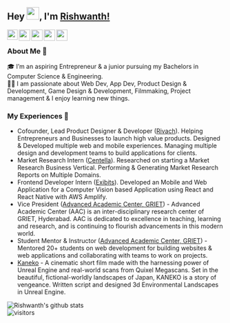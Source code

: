 ## Hey <img src="https://github.com/TheDudeThatCode/TheDudeThatCode/blob/master/Assets/Hi.gif" width="29px">, I'm [Rishwanth!](https://www.rishwanth.com/) 

<a href="https://www.linkedin.com/in/RishwanthPerumandla/">
  <img align="left" width="24px" src="https://cdn.jsdelivr.net/npm/simple-icons@v3/icons/linkedin.svg"  />
</a>
<a href="https://twitter.com/rishwanthperum2">
  <img align="left" width="26px" src="https://cdn.jsdelivr.net/npm/simple-icons@v3/icons/twitter.svg" />
</a>
<a href="mailto:rishwanth.perumandla@hotmail.com">
  <img align="left" width="26px" src="https://cdn.jsdelivr.net/npm/simple-icons@v3/icons/gmail.svg" />
</a>
<a href="https://www.youtube.com/channel/UCnGr3eUbmg5gmbJ_PzX3fGQ">
  <img align="left" width="26px" src="https://cdn.jsdelivr.net/npm/simple-icons@v3/icons/youtube.svg" />
</a>
<a href="https://dev.to/rishwanthperumandla">
  <img align="left" width="26px" src="https://cdn.jsdelivr.net/npm/simple-icons@v3/icons/medium.svg" />
</a>

<br />

### About Me 🚀
🎓 I’m an aspiring Entrepreneur & a junior pursuing my Bachelors in Computer Science & Engineering. </br>
👨‍💻  I am passionate about Web Dev, App Dev, Product Design & Development, Game Design & Development, Filmmaking, Project management & I enjoy learning new things. </br>

### My Experiences 🙌
- Cofounder, Lead Product Designer & Developer ([Rivach](https://www.rivach.com/)). Helping Entrepreneurs and Businesses to launch high value products. Designed & Developed multiple web and mobile experiences. Managing multiple design and development teams to build applications for clients.
- Market Research Intern ([Centella](https://centella.co.in/)). Researched on starting a Market Research Business Vertical. Performing & Generating Market Research Reports on Multiple
Domains.
- Frontend Developer Intern ([Exibits](https://exibits.io)). Developed an Mobile and Web Application for a Computer Vision based Application using React and React Native with AWS Amplify.
- Vice President ([Advanced Academic Center, GRIET](https://www.aacgriet.com)) - Advanced Academic Center (AAC) is an inter-disciplinary research center of GRIET, Hyderabad. AAC is dedicated to excellence in teaching, learning and research, and is continuing to flourish advancements in this modern world.  
- Student Mentor & Instructor ([Advanced Academic Center, GRIET](https://www.aacgriet.com)) - Mentored 20+ students on web development for building websites & web applications and collaborating with teams to work on projects.
-  [Kaneko](https://youtu.be/RYD3EqWPZtQ) - A cinematic short film made with the harnessing power of Unreal Engine and real-world scans from Quixel Megascans. Set in the beautiful, fictional-worldly landscapes of Japan, KANEKO is a story of vengeance. Written script and designed 3d Environmental Landscapes in Unreal Engine.



![Rishwanth's github stats](https://github-readme-stats.vercel.app/api?username=RishwanthPerumandla&show_icons=true&hide_border=true)
<br />
![visitors](https://visitor-badge.laobi.icu/badge?page_id=RishwanthPerumandla.RishwanthPerumandla)
